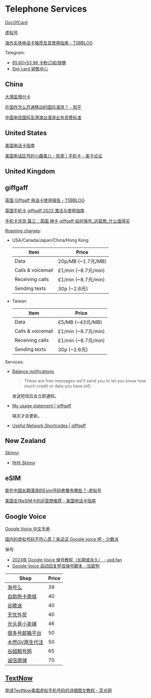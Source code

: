 # Telephone Services
[DocOfCard](https://docofcard.com/)

[虚拟号](https://xunihao.net/)

[海外实体电话卡推荐及其使用指南 - TSBBLOG](https://tsb2blog.com/sim-card-contingency-plan)

Telegram:
- [85.60×53.98 卡粉订阅/提醒](https://t.me/DocOfCard)
- [Sim card 销售中心](https://t.me/Simcardshop1)

## China
[大灣區預付卡](https://www.1888.com.mo/help/detail?tabCode=DXYW04)

[在国外怎么开通移动的国际漫游？ - 知乎](https://www.zhihu.com/question/34584624)

[中国电信国际及港澳台漫游业务资费标准](https://www.189.cn/gs/support/tariff/mobile/32066.html)

## United States
[美国电话卡指南](https://ussimguide.com/)

[美国电话区号的小趣事儿 - 败家 / 手机卡 - 美卡论坛](https://www.uscardforum.com/t/topic/46610)

## United Kingdom
## giffgaff
[英国 Giffgaff 电话卡使用报告 - TSBBLOG](https://tsb2blog.com/giffgaff-sim-card)

[英国手机卡 giffgaff 2023 激活与使用指南](https://mp.weixin.qq.com/s/XfZ65VRpGFO5LrANgrRmNg)

[手机卡评测 篇三：英国 神卡 giffgaff 如何保号\_运营商\_什么值得买](https://post.smzdm.com/p/apm8d3w0/)

[Roaming charges](https://www.giffgaff.com/roaming-charges):
- USA/Canada/Japan/China/Hong Kong

  Item | Price
  --- | ---
  Data | 20p/MB (~1.7元/MB)
  Calls & voicemail | £1/min (~8.7元/min)
  Receiving calls | £1/min (~8.7元/min)
  Sending texts | 30p (~2.6元)

- Taiwan

  Item | Price
  --- | ---
  Data | £5/MB (~43元/MB)
  Calls & voicemail | £1/min (~8.7元/min)
  Receiving calls | £1/min (~8.7元/min)
  Sending texts | 30p (~2.6元)

Services:
- [Balance notifications](https://www.giffgaff.com/profile/details#notifications)

  > These are free messages we'll send you to let you know how much credit or data you have left.

  发送短信后会立即通知。

- [My usage statement | giffgaff](https://www.giffgaff.com/profile/usage-statement)
  
  隔天才会更新。

- [Useful Network Shortcodes | giffgaff](https://www.giffgaff.com/help/articles/useful-network-shortcodes)

## New Zealand
[Skinny](https://www.skinny.co.nz/):
- [咔咔 Skinny](https://t.me/KakaSkinny)

## eSIM
[能在中国长期漫游的Esim号码套餐有哪些？-虚拟号](https://xunihao.net/3874.html)

[美国支持eSIM卡的运营商推荐 - 美国电话卡指南](https://ussimguide.com/best-esim-carriers/)

## Google Voice
[Google Voice 中文手册](https://help.gv.iosapp.icu/)

[国内的虚拟号码不符心意？来试试 Google voice 吧 - 少数派](https://sspai.com/post/43786)

保号:
- [2023年 Google Voice 保号教程（长期或永久） - usd.fan](https://usd.fan/287.html)
- [Google Voice 自动回复短信保号脚本 - 加密狗](https://jiami.dog/4149.html)

Shop | Price
--- | ---
[淘号么](https://taohao.me/) | 39
[自助购卡商城](https://appsir.shop/product/tbAzHsmE55tVQiMD) | 40
[谷歌迷](https://gugemi.com/) | 40
[无忧外贸](https://www.86ct.org/) | 40
[光头哥小卖铺](https://gtgmalll.com/) | 46
[很多号邮箱平台](https://www.henduohao.com/product/1065.html) | 50
[木然GV原生代注](https://t.me/gvzhuanyi) | 50
[谷姐靓号网](https://www.goojie.eu/1.html) | 65
[诚信商铺](https://qsbl.pw/buy/12) | 70

## [TextNow](https://www.textnow.com/)
[申请TextNow美国虚拟手机号码的详细图文教程 - 蓝点网](https://www.landiannews.com/archives/37967.html)